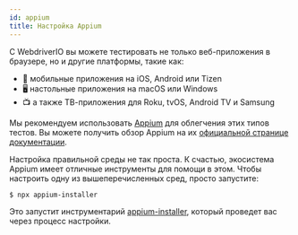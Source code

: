```yaml
---
id: appium
title: Настройка Appium
---
```


С WebdriverIO вы можете тестировать не только веб-приложения в браузере, но и другие платформы, такие как:

- 📱 мобильные приложения на iOS, Android или Tizen
- 🖥️ настольные приложения на macOS или Windows
- 📺 а также ТВ-приложения для Roku, tvOS, Android TV и Samsung

Мы рекомендуем использовать [Appium](https://appium.io/) для облегчения этих типов тестов. Вы можете получить обзор Appium на их [официальной странице документации](https://appium.io/docs/en/latest/intro/).

Настройка правильной среды не так проста. К счастью, экосистема Appium имеет отличные инструменты для помощи в этом. Чтобы настроить одну из вышеперечисленных сред, просто запустите:

```sh
$ npx appium-installer
```

Это запустит инструментарий [appium-installer](https://github.com/AppiumTestDistribution/appium-installer), который проведет вас через процесс настройки.